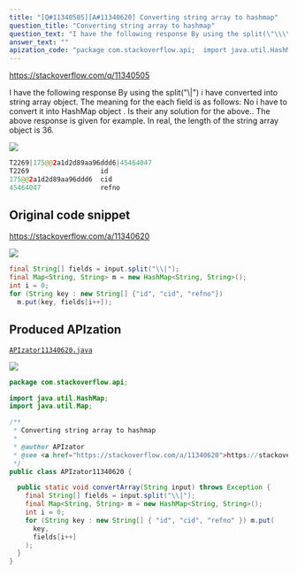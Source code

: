 ```yaml
---
title: "[Q#11340505][A#11340620] Converting string array to hashmap"
question_title: "Converting string array to hashmap"
question_text: "I have the following response By using the split(\"\\\\|\") i have converted into string array object. The meaning for the each field is as follows: No i have to convert it into HashMap object . Is their any solution for the above.. The above response is given for example. In real, the length of the string array object is 36."
answer_text: ""
apization_code: "package com.stackoverflow.api;  import java.util.HashMap; import java.util.Map;  /**  * Converting string array to hashmap  *  * @author APIzator  * @see <a href=\"https://stackoverflow.com/a/11340620\">https://stackoverflow.com/a/11340620</a>  */ public class APIzator11340620 {    public static void convertArray(String input) throws Exception {     final String[] fields = input.split(\"\\\\|\");     final Map<String, String> m = new HashMap<String, String>();     int i = 0;     for (String key : new String[] { \"id\", \"cid\", \"refno\" }) m.put(       key,       fields[i++]     );   } }"
---
```


https://stackoverflow.com/q/11340505

I have the following response
By using the split(&quot;\\|&quot;) i have converted into string array object. The meaning for the each field is as follows:
No i have to convert it into HashMap object . Is their any solution for the above..
The above response is given for example. In real, the length of the string array object is 36.


<div class="code-logo"><img src="/stackoverflow.png" /></div>

```java
T2269|175@@2a1d2d89aa96ddd6|45464047
T2269                  id
175@@2a1d2d89aa96ddd6  cid
45464047               refno
```


## Original code snippet

https://stackoverflow.com/a/11340620



<div class="code-logo"><img src="/stackoverflow.png" /></div>

```java
final String[] fields = input.split("\\|");
final Map<String, String> m = new HashMap<String, String>();
int i = 0;
for (String key : new String[] {"id", "cid", "refno"})
  m.put(key, fields[i++]);
```

## Produced APIzation

[`APIzator11340620.java`](https://github.com/pasqualesalza/apization-temp/raw/main/data/search/APIzator11340620.java)

<div class="code-logo"><img src="/apizator.png" /></div>

```java
package com.stackoverflow.api;

import java.util.HashMap;
import java.util.Map;

/**
 * Converting string array to hashmap
 *
 * @author APIzator
 * @see <a href="https://stackoverflow.com/a/11340620">https://stackoverflow.com/a/11340620</a>
 */
public class APIzator11340620 {

  public static void convertArray(String input) throws Exception {
    final String[] fields = input.split("\\|");
    final Map<String, String> m = new HashMap<String, String>();
    int i = 0;
    for (String key : new String[] { "id", "cid", "refno" }) m.put(
      key,
      fields[i++]
    );
  }
}

```